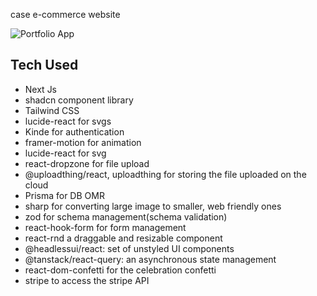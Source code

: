case e-commerce website

![Portfolio App](https://i.ibb.co/f25mKQH/case.png)

## Tech Used

- Next Js
- shadcn component library
- Tailwind CSS
- lucide-react for svgs
- Kinde for authentication
- framer-motion for animation
- lucide-react for svg
- react-dropzone for file upload
- @uploadthing/react, uploadthing for storing the file uploaded on the cloud
- Prisma for DB OMR
- sharp for converting large image to smaller, web friendly ones
- zod for schema management(schema validation)
- react-hook-form for form management
- react-rnd a draggable and resizable component
- @headlessui/react: set of unstyled UI components
- @tanstack/react-query: an asynchronous state management
- react-dom-confetti for the celebration confetti
- stripe to access the stripe API
